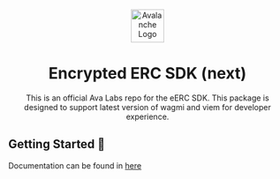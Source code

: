 <br/>

<p align="center">
  <a href="https://subnets.avax.network/">
      <picture>
        <img alt="Avalanche Logo" src="https://images.ctfassets.net/gcj8jwzm6086/Gse8dqDEnJtT87RsbbEf4/1609daeb09e9db4a6617d44623028356/Avalanche_Horizontal_White.svg" width="auto" height="60">
      </picture>
</a>
</p>

<h1 align="center">Encrypted ERC SDK (next)</h1>
<p align="center">
 This is an official Ava Labs repo for the eERC SDK. This package is designed to support latest version of wagmi and viem for developer experience. 
</p>

## Getting Started 🚀

Documentation can be found in [here](https://avacloud.gitbook.io/encrypted-erc/d87pGPcNAEEw9ISVd17M/usage/sdk-overview)
